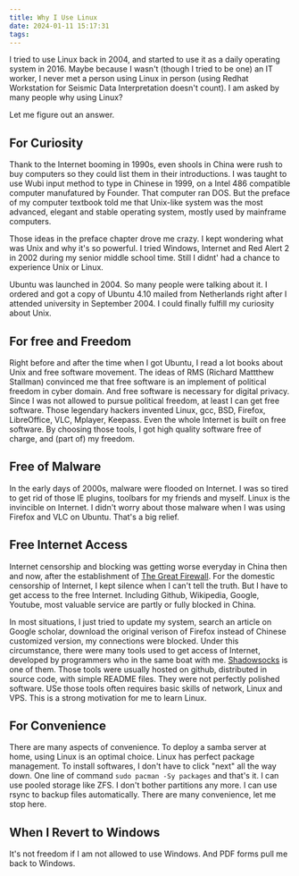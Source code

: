 ```yaml
---
title: Why I Use Linux
date: 2024-01-11 15:17:31
tags:
---
```

I tried to use Linux back in 2004, and started to use it as a daily operating system in 2016. Maybe because I wasn't (though I tried to be one) an IT worker, I never met a person using Linux in person (using Redhat Workstation for Seismic Data Interpretation doesn't count). I am asked by many people why using Linux?

Let me figure out an answer.

## For Curiosity
Thank to the Internet booming in 1990s, even shools in China were rush to buy computers so they could list them in their introductions. I was taught to use Wubi input method to type in Chinese in 1999, on a Intel 486 compatible computer manufatured by Founder. That computer ran DOS. But the preface of my computer textbook told me that Unix-like system was the most advanced, elegant and stable operating system, mostly used by mainframe computers.

Those ideas in the preface chapter drove me crazy. I kept wondering what was Unix and why it's so powerful. I tried Windows, Internet and Red Alert 2 in 2002 during my senior middle school time. Still I didnt' had a chance to experience Unix or Linux.

Ubuntu was launched in 2004. So many people were talking about it. I ordered and got a copy of Ubuntu 4.10 mailed from Netherlands right after I attended university in September 2004. I could finally fulfill my curiosity about Unix.

## For free and Freedom
Right before and after the time when I got Ubuntu, I read a lot books about Unix and free software movement. The ideas of RMS (Richard Mattthew Stallman) convinced me that free software is an implement of political freedom in cyber domain. And free software is necessary for digital privacy. Since I was not allowed to pursue political freedom, at least I can get free software. 
Those legendary hackers invented Linux, gcc, BSD, Firefox, LibreOffice, VLC, Mplayer, Keepass. Even the whole Internet is built on free software. By choosing those tools, I got high quality software free of charge, and (part of) my freedom.

## Free of Malware
In the early days of 2000s, malware were flooded on Internet. I was so tired to get rid of those IE plugins, toolbars for my friends and myself. Linux is the invincible on Internet. I didn't worry about those malware when I was using Firefox and VLC on Ubuntu. That's a big relief.

## Free Internet Access
Internet censorship and blocking was getting worse everyday in China then and now, after the establishment of [The Great Firewall](https://en.wikipedia.org/wiki/Great_Firewall). For the domestic censorship of Internet, I kept silence when I can't tell the truth. But I have to get access to the free Internet. Including Github, Wikipedia, Google, Youtube, most valuable service are partly or fully blocked in China. 

In most situations, I just tried to update my system, search an article on Google scholar, download the original verison of Firefox instead of Chinese customized version, my connections were blocked. Under this circumstance, there were many tools used to get access of Internet, developed by programmers who in the same boat with me. [Shadowsocks](https://en.wikipedia.org/wiki/Shadowsocks) is one of them. Those tools were usually hosted on github, distributed in source code, with simple README files. They were not perfectly polished software. USe those tools often requires basic skills of network, Linux and VPS. This is a strong motivation for me to learn Linux. 


## For Convenience
There are many aspects of convenience. To deploy a samba server at home, using Linux is an optimal choice. Linux has perfect package management. To install softwares, I don't have to click "next" all the way down. One line of command `sudo pacman -Sy packages` and that's it. I can use pooled storage like ZFS. I don't bother partitions any more. I can use rsync to backup files automatically. There are many convenience, let me stop here.

## When I Revert to Windows
It's not freedom if I am not allowed to use Windows. And PDF forms pull me back to Windows.
